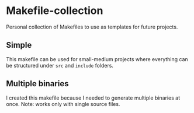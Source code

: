 # Makefile-collection
Personal collection of Makefiles to use as templates for future projects.
## Simple
This makefile can be used for small-medium projects where everything can be structured under `src` and `include` folders.
## Multiple binaries
I created this makefile because I needed to generate multiple binaries at once. Note: works only with single source files.
